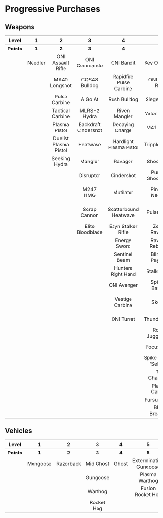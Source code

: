 # Progressive Purchases

## Weapons

| **Level**  |  **1**  |         **2**         |        **3**         |          **4**          |         **5**          |         **6**          |          **7**           |        **8**         |      **9**       |
| :--------: | :-----: | :-------------------: | :------------------: | :---------------------: | :--------------------: | :--------------------: | :----------------------: | :------------------: | :--------------: |
| **Points** |  **1**  |         **2**         |        **3**         |          **4**          |         **5**          |         **6**          |          **7**           |        **8**         |      **9**       |
|            | Needler |   ONI Assault Rifle   |     ONI Commando     |       ONI Bandit        |      Key Of Speed      |    Striker Sidekick    |      Scions Vision       | Exterminating Frenzy | Banish Of Balaho |
|            |         |     MA40 Longshot     |    CQS48 Bulldog     | Rapidfire Pulse Carbine |    ONI Battle Rifle    |    Impact Commando     |        Headhunter        |    Volcanic Oasis    |  Scorpion Tail   |
|            |         |     Pulse Carbine     |       A Go At        |      Rush Bulldog       |      Siege Bandit      |  Cure Of The Haunted   |     The Final Token      |   Rushdown Hammer    |     Valkyrie     |
|            |         |   Tactical Carbine    |     MLRS-2 Hydra     |      Riven Mangler      |     Valor Of Dinh      |      Rain Of War       |      Rage Of Iratus      |      Gamma Shot      |                  |
|            |         |     Plasma Pistol     | Backdraft Cindershot |     Decaying Charge     |       M41 SPNKr        |      M41 Tracker       |   Stalker Rifle Ultra    |                      |                  |
|            |         | Duelist Plasma Pistol |       Heatwave       | Hardlight Plasma Pistol |     Tripple Threat     |     Fuel Rod SPNKr     |      Doom Of Reach       |                      |                  |
|            |         |     Seeking Hydra     |       Mangler        |         Ravager         |      Shock Rifle       |    Spartan Sandwich    |   Sentry Of Writh Kul    |                      |                  |
|            |         |                       |      Disruptor       |       Cindershot        |  Purging Shock Rifle   |    S7 Sniper Rifle     |    Diminsher of Hope     |                      |                  |
|            |         |                       |       M247 HMG       |        Mutilator        |    Pinpoint Needler    |   S7 Flexfire Sniper   | Overloaded Pulse Carbine |                      |                  |
|            |         |                       |     Scrap Cannon     |  Scatterbound Heatwave  |       Pulse Wave       |  Arcane Sentinel Beam  |          Demon           |                      |                  |
|            |         |                       |   Elite Bloodblade   |   Eayn Stalker Rifle    |     Zealot Ravager     |    Phantom Assassin    |     Light Of Doisac      |                      |                  |
|            |         |                       |                      |      Energy Sword       |    Ravager Rebound     |     Gravity Hammer     |                          |                      |                  |
|            |         |                       |                      |      Sentinel Beam      |    Blinding Payload    |   Calcine Disruptor    |                          |                      |                  |
|            |         |                       |                      |   Hunters Right Hand    |     Stalker Rifle      |      Scout Skewer      |                          |                      |                  |
|            |         |                       |                      |       ONI Avenger       |    Spire Of Barroth    |    Volatile Skewer     |                          |                      |                  |
|            |         |                       |                      |     Vestige Carbine     |         Skewer         |  Duelist Energy Sword  |                          |                      |                  |
|            |         |                       |                      |       ONI Turret        |      Thunderstorm      | Guardian Of Sanghelios |                          |                      |                  |
|            |         |                       |                      |                         |    Rogue Juggernaut    |  Convergence Bulldog   |                          |                      |                  |
|            |         |                       |                      |                         |       Focus Beam       | Unbound Plasma Pistol  |                          |                      |                  |
|            |         |                       |                      |                         | Spike Of Thav 'Sebarim |                        |                          |                      |                  |
|            |         |                       |                      |                         |      The Champion      |                        |                          |                      |                  |
|            |         |                       |                      |                         |     Plasma Cannon      |                        |                          |                      |                  |
|            |         |                       |                      |                         |     Pursuit Hydra      |                        |                          |                      |                  |
|            |         |                       |                      |                         |     BR75 Breacher      |                        |                          |                      |                  |

## Vehicles

| **Level**  |  **1**   |   **2**   |   **3**    | **4** |         **5**          |    **6**    |  **7**  |    **8**     |     **9**      |
| :--------: | :------: | :-------: | :--------: | :---: | :--------------------: | :---------: | :-----: | :----------: | :------------: |
| **Points** |  **1**   |   **2**   |   **3**    | **4** |         **5**          |    **6**    |  **7**  |    **8**     |     **9**      |
|            | Mongoose | Razorback | Mid Ghost  | Ghost | Extermination Gungoose | Mid Banshee |  Wasp   |    Wraith    |    Scorpion    |
|            |          |           |  Gungoose  |       |     Plasma Warthog     |             | Banshee | Phantom Wasp | Banishing Wasp |
|            |          |           |  Warthog   |       |   Fusion Rocket Hog    |             |         |              |     Dragon     |
|            |          |           | Rocket Hog |       |                        |             |         |              |                |
